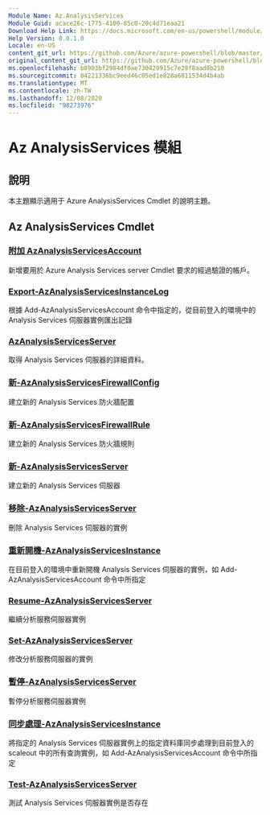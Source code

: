 ```yaml
---
Module Name: Az.AnalysisServices
Module Guid: acace26c-1775-4100-85c0-20c4d71eaa21
Download Help Link: https://docs.microsoft.com/en-us/powershell/module/az.analysisservices
Help Version: 0.0.1.0
Locale: en-US
content_git_url: https://github.com/Azure/azure-powershell/blob/master/src/AnalysisServices/AnalysisServices/help/Az.AnalysisServices.md
original_content_git_url: https://github.com/Azure/azure-powershell/blob/master/src/AnalysisServices/AnalysisServices/help/Az.AnalysisServices.md
ms.openlocfilehash: b8903bf2984df0ae730429915c7e28f8aad8b210
ms.sourcegitcommit: 04221336bc9eed46c05ed1e828a6811534d4b4ab
ms.translationtype: MT
ms.contentlocale: zh-TW
ms.lasthandoff: 12/08/2020
ms.locfileid: "98273976"
---
```

# Az AnalysisServices 模組
## 說明
本主題顯示適用于 Azure AnalysisServices Cmdlet 的說明主題。

## Az AnalysisServices Cmdlet
### [附加 AzAnalysisServicesAccount](Add-AzAnalysisServicesAccount.md)
新增要用於 Azure Analysis Services server Cmdlet 要求的經過驗證的帳戶。

### [Export-AzAnalysisServicesInstanceLog](Export-AzAnalysisServicesInstanceLog.md)
根據 Add-AzAnalysisServicesAccount 命令中指定的，從目前登入的環境中的 Analysis Services 伺服器實例匯出記錄

### [AzAnalysisServicesServer](Get-AzAnalysisServicesServer.md)
取得 Analysis Services 伺服器的詳細資料。

### [新-AzAnalysisServicesFirewallConfig](New-AzAnalysisServicesFirewallConfig.md)
建立新的 Analysis Services 防火牆配置 

### [新-AzAnalysisServicesFirewallRule](New-AzAnalysisServicesFirewallRule.md)
建立新的 Analysis Services 防火牆規則

### [新-AzAnalysisServicesServer](New-AzAnalysisServicesServer.md)
建立新的 Analysis Services 伺服器

### [移除-AzAnalysisServicesServer](Remove-AzAnalysisServicesServer.md)
刪除 Analysis Services 伺服器的實例

### [重新開機-AzAnalysisServicesInstance](Restart-AzAnalysisServicesInstance.md)
在目前登入的環境中重新開機 Analysis Services 伺服器的實例，如 Add-AzAnalysisServicesAccount 命令中所指定

### [Resume-AzAnalysisServicesServer](Resume-AzAnalysisServicesServer.md)
繼續分析服務伺服器實例

### [Set-AzAnalysisServicesServer](Set-AzAnalysisServicesServer.md)
修改分析服務伺服器的實例

### [暫停-AzAnalysisServicesServer](Suspend-AzAnalysisServicesServer.md)
暫停分析服務伺服器實例

### [同步處理-AzAnalysisServicesInstance](Sync-AzAnalysisServicesInstance.md)
將指定的 Analysis Services 伺服器實例上的指定資料庫同步處理到目前登入的 scaleout 中的所有查詢實例，如 Add-AzAnalysisServicesAccount 命令中所指定

### [Test-AzAnalysisServicesServer](Test-AzAnalysisServicesServer.md)
測試 Analysis Services 伺服器實例是否存在

